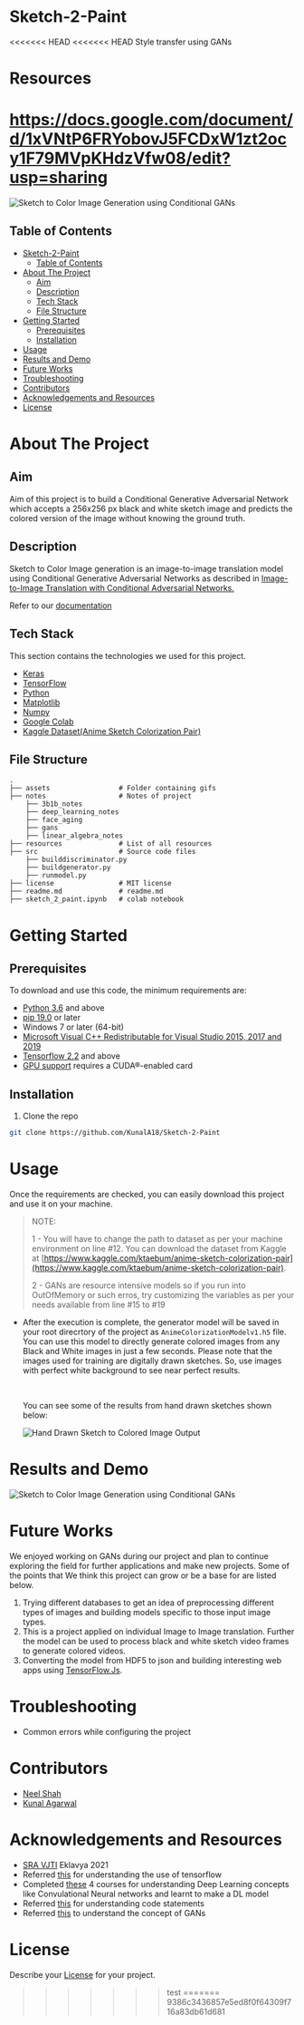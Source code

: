 # Sketch-2-Paint
<<<<<<< HEAD
<<<<<<< HEAD
Style transfer using GANs
# Resources 
https://docs.google.com/document/d/1xVNtP6FRYobovJ5FCDxW1zt2ocy1F79MVpKHdzVfw08/edit?usp=sharing
=======
![Sketch to Color Image Generation using Conditional GANs](./assets/ezgif.com-gif-maker.gif)
<!-- TABLE OF CONTENTS -->
## Table of Contents

- [Sketch-2-Paint](#sketch-2-paint)
  - [Table of Contents](#table-of-contents)
- [About The Project](#about-the-project)
  - [Aim](#aim)
  - [Description](#description)
  - [Tech Stack](#tech-stack)
  - [File Structure](#file-structure)
- [Getting Started](#getting-started)
  - [Prerequisites](#prerequisites)
  - [Installation](#installation)
- [Usage](#usage)
- [Results and Demo](#results-and-demo)
- [Future Works](#future-works)
- [Troubleshooting](#troubleshooting)
- [Contributors](#contributors)
- [Acknowledgements and Resources](#acknowledgements-and-resources)
- [License](#license)


<!-- ABOUT THE PROJECT -->
# About The Project
<!-- [![Product Name Screen Shot][product-screenshot]](https://example.com)   -->
## Aim

Aim of this project is  to build a Conditional Generative Adversarial Network which accepts a 256x256 px black and white sketch image and predicts the colored version of the image without knowing the ground truth.

## Description

Sketch to Color Image generation is an image-to-image translation model using Conditional Generative Adversarial Networks as described in  [Image-to-Image Translation with Conditional Adversarial Networks.](https://arxiv.org/abs/1611.07004)

 Refer to our [documentation](https://towardsdatascience.com/generative-adversarial-networks-gans-89ef35a60b69)


## Tech Stack
This section contains the technologies we used for this project.
* [Keras](https://keras.io/)
* [TensorFlow](https://www.tensorflow.org/)
* [Python](https://www.python.org/)
* [Matplotlib](https://matplotlib.org/)
* [Numpy](https://numpy.org/doc/#)  
* [Google Colab](https://colab.research.google.com/)
* [Kaggle Dataset(Anime Sketch Colorization Pair)](https://www.kaggle.com/ktaebum/anime-sketch-colorization-pair)


## File Structure
    .
    ├── assets                 # Folder containing gifs
    ├── notes                  # Notes of project
        ├── 3b1b_notes
        ├── deep_learning_notes
        ├── face_aging
        ├── gans
        ├── linear_algebra_notes                
    ├── resources              # List of all resources
    ├── src                    # Source code files
        ├── builddiscriminator.py
        ├── buildgenerator.py
        ├── runmodel.py                 
    ├── license                # MIT license
    ├── readme.md              # readme.md
    ├── sketch_2_paint.ipynb   # colab notebook     
 

<!-- GETTING STARTED -->
# Getting Started

## Prerequisites
To download and use this code, the minimum requirements are:

* [Python 3.6](https://www.python.org/downloads/release/python-360/) and above
* [pip 19.0](https://pypi.org/project/pip/) or later
* Windows 7 or later (64-bit)
* [Microsoft Visual C++ Redistributable for Visual Studio 2015, 2017 and 2019](https://support.microsoft.com/en-us/help/2977003/the-latest-supported-visual-c-downloads)
* [Tensorflow 2.2](https://www.tensorflow.org/install/pip) and above
* [GPU support](https://www.tensorflow.org/install/gpu) requires a CUDA®-enabled card




## Installation
1. Clone the repo
 ```sh
 git clone https://github.com/KunalA18/Sketch-2-Paint
 ```


<!-- USAGE EXAMPLES -->

# Usage

Once the requirements are checked, you can easily download this project and use it on your machine.


> NOTE:
>
> 1 - You will have to change the path to dataset as per your machine environment on line #12. You can download the dataset from Kaggle at [https://www.kaggle.com/ktaebum/anime-sketch-colorization-pair](https://www.kaggle.com/ktaebum/anime-sketch-colorization-pair).
>  
> 2 - GANs are resource intensive models so if you run into OutOfMemory or such erros, try customizing the variables as per your needs available from line #15 to #19

* 
  After the execution is complete, the generator model will be saved in your root direcrtory of the project as `AnimeColorizationModelv1.h5` file. You can use this model to directly generate colored images from any Black and White images in just a few seconds. Please note that the images used for training are digitally drawn sketches. So, use images with perfect white background to see near perfect results.

  <br>

  You can see some of the results from hand drawn sketches shown below: 

  ![Hand Drawn Sketch to Colored Image Output](./assets/HandDrawnSketchtoColoredImageOutput.png)

<!-- RESULTS AND DEMO -->
# Results and Demo
![Sketch to Color Image Generation using Conditional GANs](./assets/outputs.gif)


<!-- FUTURE WORK -->
# Future Works

We enjoyed working on GANs during our project and plan to continue exploring the field for further applications and make new projects. Some of the points that We think this project can grow or be a base for are listed below.

1. Trying different databases to get an idea of preprocessing different types of images and building models specific to those input image types.
2. This is a project applied on individual Image to Image translation. Further the model can be used to process black and white sketch video frames to generate colored videos.
3. Converting the model from HDF5 to json and building interesting web apps using [TensorFlow.Js](https://www.tensorflow.org/js).

<!-- TROUBLESHOOTING -->
# Troubleshooting
* Common errors while configuring the project


<!-- CONTRIBUTORS -->
# Contributors
* [Neel Shah](https://github.com/Neel-Shah-29)
* [Kunal Agarwal](https://github.com/KunalA18)



<!-- ACKNOWLEDGEMENTS AND REFERENCES -->
# Acknowledgements and Resources
* [SRA VJTI](https://www.sravjti.in/) Eklavya 2021  
* Referred [this](https://www.tensorflow.org/) for understanding the use of tensorflow
* Completed [these](https://www.coursera.org/learn/convolutional-neural-networks) 4 courses for understanding Deep Learning concepts like Convulational Neural networks and learnt to make a DL model
* Referred [this](https://www.tensorflow.org/tutorials/generative/pix2pix) for understanding code statements
* Referred [this](https://towardsdatascience.com/generative-adversarial-networks-gans-8fc303ad5fa1) to understand the concept of GANs 



<!-- LICENSE -->
# License
Describe your [License](LICENSE) for your project.
>>>>>>> test
=======
>>>>>>> 9386c3436857e5ed8f0f64309f716a83db61d681
